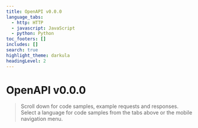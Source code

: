 ```yaml
---
title: OpenAPI v0.0.0
language_tabs:
  - http: HTTP
  - javascript: JavaScript
  - python: Python
toc_footers: []
includes: []
search: true
highlight_theme: darkula
headingLevel: 2
---
```


<!-- Generator: Widdershins v4.0.1 -->

<h1 id="openapi">OpenAPI v0.0.0</h1>

> Scroll down for code samples, example requests and responses. Select a language for code samples from the tabs above or the mobile navigation menu.
